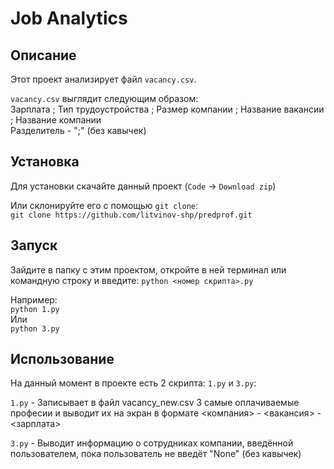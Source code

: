 # Job Analytics


## Описание

Этот проект анализирует файл `vacancy.csv`.

`vacancy.csv` выглядит следующим образом:  
Зарплата ; Тип трудоустройства ; Размер компании ;
Название вакансии ; Название компании  
Разделитель - ";" (без кавычек)


## Установка

Для установки скачайте данный проект (`Code` -> `Download zip`)

Или склонируйте его с помощью `git clone`:  
`git clone https://github.com/litvinov-shp/predprof.git`


## Запуск

Зайдите в папку с этим проектом, откройте в ней терминал или
командную строку и введите:
`python <номер скрипта>.py`

Например:  
`python 1.py`  
Или  
`python 3.py`


## Использование

На данный момент в проекте есть 2 скрипта: `1.py` и `3.py`:

`1.py` - Записывает в файл vacancy_new.csv 3 самые оплачиваемые професии и выводит их на экран в формате <компания> - <вакансия> - <зарплата>  

`3.py` - Выводит информацию о сотрудниках компании, введённой пользователем, пока пользователь не введёт "None" (без кавычек)
